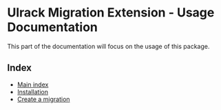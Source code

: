 # Ulrack Migration Extension - Usage Documentation

This part of the documentation will focus on the usage of this package.

## Index

- [Main index](../index.md)
- [Installation](installation.md)
- [Create a migration](create-a-migration.md)
